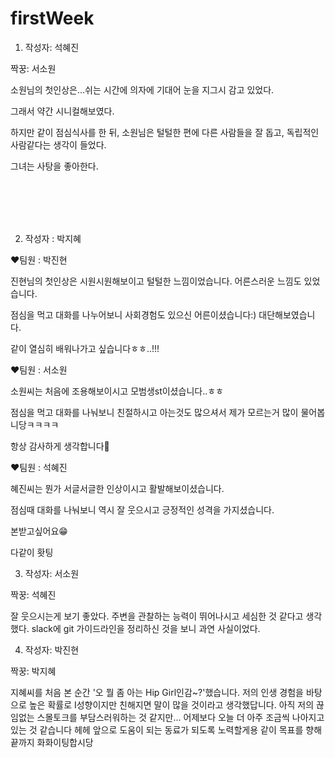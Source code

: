 # firstWeek

1. 작성자: 석혜진

짝꿍: 서소원

소원님의 첫인상은...쉬는 시간에 의자에 기대어 눈을 지그시 감고 있었다.

그래서 약간 시니컬해보였다.

하지만 같이 점심식사를 한 뒤, 소원님은 털털한 편에 다른 사람들을 잘 돕고, 독립적인 사람같다는 생각이 들었다.

그녀는 사탕을 좋아한다.

<br/>
<br/><br/><br/>


2. 작성자 : 박지혜

❤팀원 : 박진현

진현님의 첫인상은 시원시원해보이고 털털한 느낌이었습니다. 어른스러운 느낌도 있었습니다.

점심을 먹고 대화를 나누어보니 사회경험도 있으신 어른이셨습니다:) 대단해보였습니다.

같이 열심히 배워나가고 싶습니다ㅎㅎ..!!!


❤팀원 : 서소원 

소원씨는 처음에 조용해보이시고 모범생st이셨습니다..ㅎㅎ

점심을 먹고 대화를 나눠보니 친절하시고 아는것도 많으셔서 제가 모르는거 많이 물어봅니당ㅋㅋㅋㅋ

항상 감사하게 생각합니다🤣


❤팀원 : 석혜진

혜진씨는 뭔가 서글서글한 인상이시고 활발해보이셨습니다.

점심때 대화를 나눠보니 역시 잘 웃으시고 긍정적인 성격을 가지셨습니다.

본받고싶어요😁


다같이 홧팅
















3. 작성자: 서소원

짝꿍: 석혜진

잘 웃으시는게 보기 좋았다. 주변을 관찰하는 능력이 뛰어나시고 세심한 것 같다고 생각했다. slack에 git 가이드라인을 정리하신 것을 보니 과연 사실이었다.




4. 작성자: 박진현

짝꿍: 박지혜

지혜씨를 처음 본 순간 '오 뭘 좀 아는 Hip Girl인감~?'했습니다. 
저의 인생 경험을 바탕으로 높은 확률로 I성향이지만 친해지면 말이 많을 것이라고 생각했답니다. 
아직 저의 끊임없는 스몰토크를 부담스러워하는 것 같지만...
어제보다 오늘 더 아주 조금씩 나아지고 있는 것 같습니다 헤헤
앞으로 도움이 되는 동료가 되도록 노력할게용 같이 목표를 향해 끝까지 화화이팅합시당
